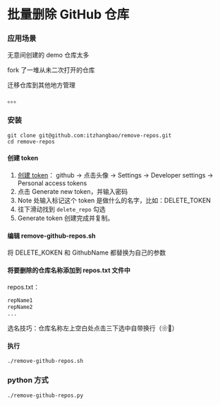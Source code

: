 # 批量删除 GitHub 仓库

### 应用场景

无意间创建的 demo 仓库太多

fork 了一堆从未二次打开的仓库

迁移仓库到其他地方管理

。。。

### 安装

```shell
git clone git@github.com:itzhangbao/remove-repos.git
cd remove-repos
```

#### 创建 token

1. [创建 token](https://github.com/settings/tokens)： github -> 点击头像 -> Settings -> Developer settings -> Personal access tokens
2. 点击 Generate new token，并输入密码
3. Note 处输入标记这个 token 是做什么的名字，比如：DELETE_TOKEN
4. 往下滑动找到 `delete_repo` 勾选
5. Generate token 创建完成并复制。

#### 编辑 remove-github-repos.sh

将 DELETE_KOKEN 和 GithubName 都替换为自己的参数

#### 将要删除的仓库名称添加到 repos.txt 文件中

repos.txt：

```txt
repName1
repName2
...
```

选名技巧：仓库名称左上空白处点击三下选中自带换行（❀🐓）

#### 执行

```shell
./remove-github-repos.sh
```

### python 方式

```shell
./remove-github-repos.py
```
